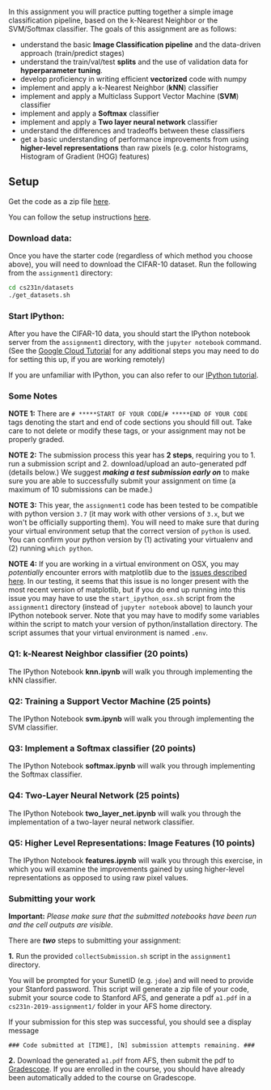 In this assignment you will practice putting together a simple image classification pipeline, based on the k-Nearest Neighbor or the SVM/Softmax classifier. The goals of this assignment are as follows:

- understand the basic **Image Classification pipeline** and the data-driven approach (train/predict stages)
- understand the train/val/test **splits** and the use of validation data for **hyperparameter tuning**.
- develop proficiency in writing efficient **vectorized** code with numpy
- implement and apply a k-Nearest Neighbor (**kNN**) classifier
- implement and apply a Multiclass Support Vector Machine (**SVM**) classifier
- implement and apply a **Softmax** classifier
- implement and apply a **Two layer neural network** classifier
- understand the differences and tradeoffs between these classifiers
- get a basic understanding of performance improvements from using **higher-level representations** than raw pixels (e.g. color histograms, Histogram of Gradient (HOG) features)

## Setup

Get the code as a zip file [here](http://cs231n.github.io/assignments/2019/spring1819_assignment1.zip).

You can follow the setup instructions [here](/setup-instructions).

### Download data:
Once you have the starter code (regardless of which method you choose above), you will need to download the CIFAR-10 dataset.
Run the following from the `assignment1` directory:

```bash
cd cs231n/datasets
./get_datasets.sh
```

### Start IPython:
After you have the CIFAR-10 data, you should start the IPython notebook server from the
`assignment1` directory, with the `jupyter notebook` command. (See the [Google Cloud Tutorial](https://github.com/cs231n/gcloud/) for any additional steps you may need to do for setting this up, if you are working remotely)

If you are unfamiliar with IPython, you can also refer to our
[IPython tutorial](/ipython-tutorial).

### Some Notes
**NOTE 1:** There are `# *****START OF YOUR CODE`/`# *****END OF YOUR CODE` tags denoting the start and end of code sections you should fill out. Take care to not delete or modify these tags, or your assignment may not be properly graded.

**NOTE 2:** The submission process this year has **2 steps**, requiring you to 1. run a submission script and 2. download/upload an auto-generated pdf (details below.) We suggest **_making a test submission early on_** to make sure you are able to successfully submit your assignment on time (a maximum of 10 submissions can be made.)

**NOTE 3:** This year, the `assignment1` code has been tested to be compatible with python version `3.7` (it may work with other versions of `3.x`, but we won't be officially supporting them). You will need to make sure that during your virtual environment setup that the correct version of `python` is used. You can confirm your python version by (1) activating your virtualenv and (2) running `which python`.

**NOTE 4:** If you are working in a virtual environment on OSX, you may *potentially* encounter
errors with matplotlib due to the [issues described here](http://matplotlib.org/faq/virtualenv_faq.html). In our testing, it seems that this issue is no longer present with the most recent version of matplotlib, but if you do end up running into this issue you may have to use the `start_ipython_osx.sh` script from the `assignment1` directory (instead of `jupyter notebook` above) to launch your IPython notebook server. Note that you may have to modify some variables within the script to match your version of python/installation directory. The script assumes that your virtual environment is named `.env`.

### Q1: k-Nearest Neighbor classifier (20 points)

The IPython Notebook **knn.ipynb** will walk you through implementing the kNN classifier.

### Q2: Training a Support Vector Machine (25 points)

The IPython Notebook **svm.ipynb** will walk you through implementing the SVM classifier.

### Q3: Implement a Softmax classifier (20 points)

The IPython Notebook **softmax.ipynb** will walk you through implementing the Softmax classifier.

### Q4: Two-Layer Neural Network (25 points)
The IPython Notebook **two\_layer\_net.ipynb** will walk you through the implementation of a two-layer neural network classifier.

### Q5: Higher Level Representations: Image Features (10 points)

The IPython Notebook **features.ipynb** will walk you through this exercise, in which you will examine the improvements gained by using higher-level representations as opposed to using raw pixel values.

### Submitting your work

**Important:** _Please make sure that the submitted notebooks have been run and the cell outputs are visible._

There are **_two_** steps to submitting your assignment:

**1.** Run the provided `collectSubmission.sh` script in the `assignment1` directory.

You will be prompted for your SunetID (e.g. `jdoe`) and will need to provide your Stanford password. This script will generate a zip file of your code, submit your source code to Stanford AFS, and generate a pdf `a1.pdf` in a `cs231n-2019-assignment1/` folder in your AFS home directory. 

If your submission for this step was successful, you should see a display message 

`### Code submitted at [TIME], [N] submission attempts remaining. ###`

**2.** Download the generated `a1.pdf` from AFS, then submit the pdf to [Gradescope](https://gradescope.com/courses/17367). If you are enrolled in the course, you should have already been automatically added to the course on Gradescope. 